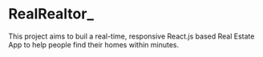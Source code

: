# RealRealtor_

This project aims to buil a real-time, responsive React.js based Real Estate App to help people find their homes within minutes. 

